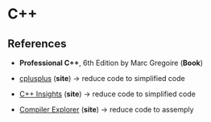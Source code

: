 # C++


## References

* **Professional C++**, 6th Edition by Marc Gregoire (**Book**)

* [cplusplus](https://cplusplus.com/) (**site**)              -> reduce code to simplified code

* [C++ Insights](https://cppinsights.io/) (**site**)           -> reduce code to simplified code

* [Compiler Explorer](https://godbolt.org/) (**site**)      -> reduce code to assemply
